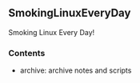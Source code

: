 ## SmokingLinuxEveryDay
Smoking Linux Every Day!

### Contents
* archive: archive notes and scripts

